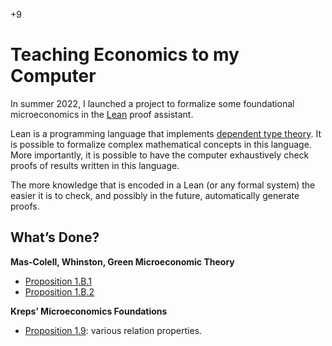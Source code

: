 +9

# Teaching Economics to my Computer

In summer 2022, I launched a project to formalize some foundational microeconomics in the [Lean](https://leanprover.github.io) proof assistant.  


Lean is a programming language that implements [dependent type theory](https://leanprover.github.io/theorem_proving_in_lean/dependent_type_theory.html). It is possible to formalize complex mathematical concepts in this language. More importantly, it is possible to have the computer exhaustively check proofs of results written in this language.  


The more knowledge that is encoded in a Lean (or any formal system) the easier it is to check, and possibly in the future, automatically generate proofs.  


## What’s Done?

**Mas-Colell, Whinston, Green Microeconomic Theory**  

- [Proposition 1.B.1](https://github.com/gregleo-econ/formal-microeconoimcs/blob/main/src/MWG_1_B_1.lean)
- [Proposition 1.B.2](https://github.com/gregleo-econ/formal-microeconoimcs/blob/main/src/MWG_1_B_2.lean)

**Kreps’ Microeconomics Foundations**  

- [Proposition 1.9](https://github.com/gregleo-econ/formal-microeconoimcs/blob/main/src/Kreps_Prop_1_9.lean): various relation properties.